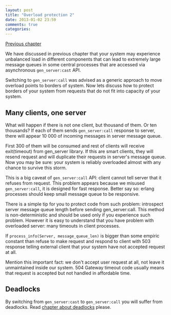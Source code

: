 ```yaml
---
layout: post
title: "Overload protection 2"
date: 2013-01-02 23:59
comments: true
categories: 
---
```


[Previous chapter](/2013/01/01/overload-protection-1/)

We have discussed in previous chapter that your system may experience unbalanced load in different components that can lead to
extremely large message queues in some central processes that are accessed via asynchronous `gen_server:cast` API.

Switching to `gen_server:call` was advised as a generic approach to move overload points to borders of system. Now lets discuss
how to protect borders of your system from requests that do not fit into capacity of your system.


<!-- more -->


Many clients, one server
------------------------

What will happen if there is not one client, but thousand of them. Or ten thousands? If each of them sends `gen_server:call` response to server,
there will appear 10 000 of incoming messages in server message queue.

First 300 of them will be consumed and rest of clients will receive exit(timeout) from gen_server library. If this are smart clients,
they will resend request and will duplicate their requests in server's message queue. Now you may be sure: your system is reliably overloaded
almost with any chance to survive this storm.

This is a big caveat of `gen_server:call` API: client cannot tell server that it refuses from request. This problem appears because we misused
`gen_server:call`, it is designed for fast response. Better say so: erlang processes should keep small message queue to be responsive.

There is a simple tip for you to protect code from such problem: introspect server message queue length before sending gen_server:call.
This method is non-deterministic and should be used only if you experience such problem. However it is easy to understand that you have problem
with overloaded server: many timeouts in client processes.

If `process_info(Server, message_queue_len)` is bigger than some empiric constant than refuse to make request and respond to client with 503 response telling external client that your system have not accepted request at all.

Mention this important fact: we don't accept user request at all, not leave it unmaintained inside our system. 504 Gateway timeout code usually means
that request is accepted but not handled in affordable time.


Deadlocks
---------

By switching from `gen_server:cast` to `gen_server:call` you will suffer from deadlocks. Read [chapter about deadlocks](/2013/01/03/deadlocks-1/) please.





